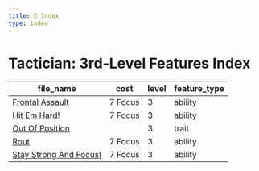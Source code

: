 ```yaml
---
title: 📑 Index
type: index
---
```


# Tactician: 3rd-Level Features Index

| file_name                                                | cost    | level | feature_type |
| -------------------------------------------------------- | ------- | ----- | ------------ |
| [Frontal Assault](Frontal%20Assault)                     | 7 Focus | 3     | ability      |
| [Hit Em Hard!](Hit%20Em%20Hard%21)                       | 7 Focus | 3     | ability      |
| [Out Of Position](Out%20Of%20Position)                   |         | 3     | trait        |
| [Rout](Rout)                                             | 7 Focus | 3     | ability      |
| [Stay Strong And Focus!](Stay%20Strong%20And%20Focus%21) | 7 Focus | 3     | ability      |
